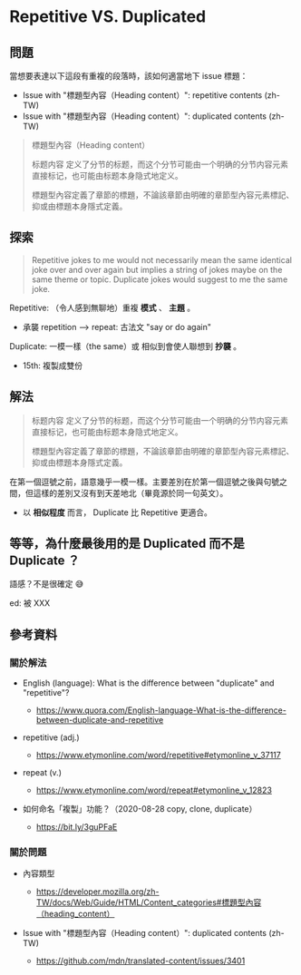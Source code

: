 # Repetitive VS. Duplicated


## 問題


當想要表達以下這段有重複的段落時，該如何適當地下 issue 標題：
* Issue with "標題型內容（Heading content）": repetitive contents (zh-TW)
* Issue with "標題型內容（Heading content）": duplicated contents (zh-TW)

> 標題型內容（Heading content）
>
> 标题内容 定义了分节的标题，而这个分节可能由一个明确的分节内容元素直接标记，也可能由标题本身隐式地定义。
>
> 標題型內容定義了章節的標題，不論該章節由明確的章節型內容元素標記、抑或由標題本身隱式定義。


## 探索


> Repetitive jokes to me would not necessarily mean the same identical joke over and over again but implies a string of jokes maybe on the same theme or topic. Duplicate jokes would suggest to me the same joke.

Repetitive: （令人感到無聊地）重複 **模式** 、 **主題** 。
* 承襲 repetition --> repeat: 古法文 "say or do again"

Duplicate: 一模一樣（the same）或 相似到會使人聯想到 **抄襲** 。
* 15th: 複製成雙份


## 解法


> 标题内容 定义了分节的标题，而这个分节可能由一个明确的分节内容元素直接标记，也可能由标题本身隐式地定义。
>
> 標題型內容定義了章節的標題，不論該章節由明確的章節型內容元素標記、抑或由標題本身隱式定義。

在第一個逗號之前，語意幾乎一模一樣。主要差別在於第一個逗號之後與句號之間，但這樣的差別又沒有到天差地北（畢竟源於同一句英文）。
* 以 **相似程度** 而言， Duplicate 比 Repetitive 更適合。


## 等等，為什麼最後用的是 Duplicated 而不是 Duplicate ？


語感？不是很確定 😅

ed: 被 XXX


## 參考資料

### 關於解法

* English (language): What is the difference between "duplicate" and "repetitive"?
  * https://www.quora.com/English-language-What-is-the-difference-between-duplicate-and-repetitive

* repetitive (adj.)
  * https://www.etymonline.com/word/repetitive#etymonline_v_37117

* repeat (v.)
  * https://www.etymonline.com/word/repeat#etymonline_v_12823

* 如何命名「複製」功能？（2020-08-28 copy, clone, duplicate）
  * https://bit.ly/3guPFaE


### 關於問題

* 內容類型
  * https://developer.mozilla.org/zh-TW/docs/Web/Guide/HTML/Content_categories#標題型內容（heading_content）

* Issue with "標題型內容（Heading content）": duplicated contents (zh-TW)
  * https://github.com/mdn/translated-content/issues/3401